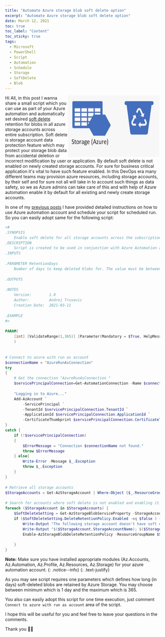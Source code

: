 ```yaml
---
title: "Automate Azure storage blob soft delete option" 
excerpt: "Automate Azure storage blob soft delete option"
date: March 12, 2021
toc: true
toc_label: "Content"
toc_sticky: true
tags:
  - Microsoft
  - PowerShell
  - Script
  - Automation
  - Schedule
  - Storage
  - SoftDelete
  - Blob
---
```

<img align="right" width="300" height="200" src="../assets/images/post11/Blob-recover.jpg">

Hi All, in this post I wanna share a small script which you can use as part of your Azure automation and automatically set desired [soft delete] retention for blobs in all azure storage accounts across entire subscription. Soft delete is storage account data protection feature which may protect your storage blob data from accidental deletion or incorrect modification by user or application. By default soft delete is not enabled on newly created storage accounts. For sure for business critical application it's vital to have such feature enabled. In this DevOps era many different teams may provision azure resources, including storage accounts, by their self and for sure not all will take in to account such things as data safety, so we as Azure admins can take care of this and with help of Azure automation enable it by default for all existing and newly create storage accounts.

In one of my [previous posts] I have provided detailed instructions on how to use Azure automation account and schedule your script for scheduled run. So you can easily adopt same for the following script:

```powershell
<#
.SYNOPSIS
    Enable soft delete for all storage accounts across the subscription 
.DESCRIPTION
    Script is created to be used in conjunction with Azure Automation and will enable soft delete option for all storage accounts in the subscription
.INPUTS

.PARAMETER RetentionDays
    Number of days to keep deleted blobs for. The value must be between 1 and 365

.OUTPUTS
 
.NOTES
    Version:        1.0
    Author:         Andrej Trusevic
    Creation Date:  2021-03-11
  
.EXAMPLE
#>

PARAM(
    [int] [ValidateRange(1,365)] [Parameter(Mandatory = $True, HelpMessage = "Number of days to keep deleted blobs for. The value must be between 1 and 365")] $RetentionDays
    )
    

# Connect to azure with run as account
$connectionName = "AzureRunAsConnection"
try
{
    # Get the connection "AzureRunAsConnection "
    $servicePrincipalConnection=Get-AutomationConnection -Name $connectionName         

    "Logging in to Azure..."
    Add-AzAccount `
        -ServicePrincipal `
        -TenantId $servicePrincipalConnection.TenantId `
        -ApplicationId $servicePrincipalConnection.ApplicationId `
        -CertificateThumbprint $servicePrincipalConnection.CertificateThumbprint 
}
catch {
    if (!$servicePrincipalConnection)
    {
        $ErrorMessage = "Connection $connectionName not found."
        throw $ErrorMessage
    } else{
        Write-Error -Message $_.Exception
        throw $_.Exception
    }
}

# Retrieve all storage accounts
$StorageAccounts = Get-AzStorageAccount | Where-Object {$_.ResourceGroupName -NotLike "*elastic*"}

# Search for accounts where soft delete is not enabled and enabling it.
foreach ($StorageAccount in $StorageAccounts) {
    $SoftDeleteSetting = Get-AzStorageBlobServiceProperty -StorageAccountName $StorageAccount.StorageAccountName $StorageAccount.ResourceGroupName
    if ($SoftDeleteSetting.DeleteRetentionPolicy.Enabled -eq $false ) {
        Write-Output "The following storage account doesn't have soft delete enabled going to enable it..."
        Write-Output "$($StorageAccount.StorageAccountName); $($StorageAccount.ResourceGroupName); $($StorageAccount.Sku.Name); $($StorageAccount.Kind); $($StorageAccount.AccessTier); $($SoftDeleteSetting.DeleteRetentionPolicy.Enabled); $($SoftDeleteSetting.DeleteRetentionPolicy.Days)"
        Enable-AzStorageBlobDeleteRetentionPolicy -ResourceGroupName $StorageAccount.ResourceGroupName -StorageAccountName $StorageAccount.StorageAccountName -RetentionDays $RetentionDays

    }    
}
```

<i class="far fa-sticky-note"></i> **Note:** Make sure you have installed appropriate modules (Az.Accounts, Az.Automation, Az.Profile, Az.Resources, Az.Storage) for your azure automation account.
{: .notice--info}
{: .text-justify}

As you may see script requires one parameters which defines how long (in days) soft-deleted blobs are retained by Azure Storage. You may choose between minimum which is 1 day and the maximum which is 365.

You also can easily adopt this script for one time execution, just comment `Connect to azure with run as account` area of the script.

I hope this will be useful for you and feel free to leave your questions in the comments. 

Thank you 🤜🤛

<!-- Links -->
[soft delete]: https://docs.microsoft.com/en-us/azure/storage/blobs/soft-delete-blob-overview
[previous posts]: https://sysadminas.eu/Part-3-Azure-SQL-DB-Backups/